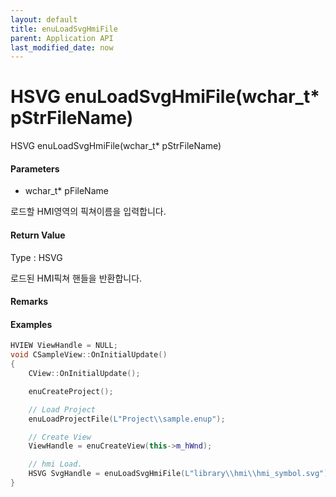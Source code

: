 ```yaml
---
layout: default
title: enuLoadSvgHmiFile
parent: Application API
last_modified_date: now
---
```

# HSVG enuLoadSvgHmiFile\(wchar\_t\* pStrFileName\)

HSVG enuLoadSvgHmiFile\(wchar\_t\* pStrFileName\)

#### Parameters

* wchar\_t\* pFileName

로드할 HMI영역의 픽쳐이름을 입력합니다.

#### Return Value

Type : HSVG

로드된 HMI픽쳐 핸들을 반환합니다.

#### Remarks

#### Examples

```cpp
HVIEW ViewHandle = NULL; 
void CSampleView::OnInitialUpdate() 
{ 
    CView::OnInitialUpdate(); 

    enuCreateProject(); 

    // Load Project
    enuLoadProjectFile(L"Project\\sample.enup"); 

    // Create View
    ViewHandle = enuCreateView(this->m_hWnd); 

    // hmi Load. 
    HSVG SvgHandle = enuLoadSvgHmiFile(L"library\\hmi\\hmi_symbol.svg");
}
```



